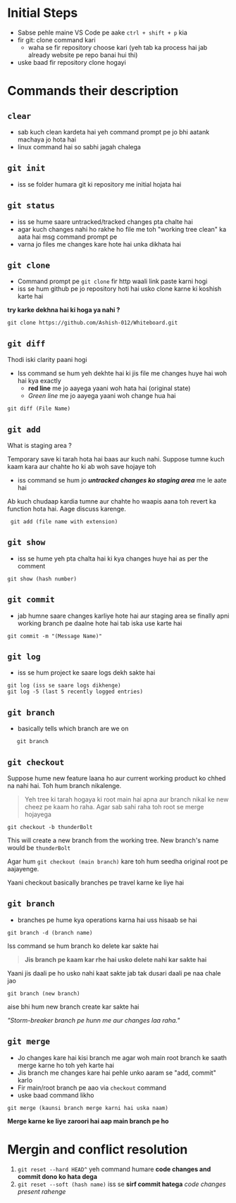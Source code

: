 # Initial Steps
- Sabse pehle maine VS Code pe aake `ctrl + shift + p` kia
- fir git: clone command kari 
    - waha se fir repository choose kari (yeh tab ka process hai jab already website pe repo banai hui thi)
- uske baad fir repository clone hogayi 
# Commands their description
## `clear`
- sab kuch clean kardeta hai yeh command prompt pe jo bhi aatank machaya jo hota hai
- linux command hai so sabhi jagah chalega

## `git init` 
- iss se folder humara git ki repository me initial hojata hai

## `git status` 
- iss se hume saare untracked/tracked changes pta chalte hai 
- agar kuch changes nahi ho rakhe ho file me toh "working tree clean" ka aata hai msg command prompt pe
- varna jo files me changes kare hote hai unka dikhata hai

## `git clone`
- Command prompt pe `git clone` fir http waali link paste karni hogi 
- iss se hum github pe jo repository hoti hai usko clone karne ki koshish karte hai 

**try karke dekhna hai ki hoga ya nahi ?** 

```git
git clone https://github.com/Ashish-012/Whiteboard.git
```

## `git diff`
Thodi iski clarity paani hogi 

- Iss command se hum yeh dekhte hai ki jis file me changes huye hai woh hai kya exactly
    - **red line** me jo aayega yaani woh hata hai (original state)
    - _Green line_ me jo aayega yaani woh change hua hai

```git
git diff (File Name)
```

## `git add`
What is staging area ?

Temporary save ki tarah hota hai baas aur kuch nahi. Suppose tumne kuch kaam kara aur chahte ho ki ab woh save hojaye toh 

- iss command se hum jo _**untracked changes ko staging area**_ me le aate hai 

Ab kuch chudaap kardia tumne aur chahte ho waapis aana toh revert ka function hota hai. Aage discuss karenge.

```git
 git add (file name with extension)
```

## `git show`
- iss se hume yeh pta chalta hai ki kya changes huye hai as per the comment 

```git
git show (hash number)
```

## `git commit`
- jab humne saare changes karliye hote hai aur staging area se finally apni working branch pe daalne hote hai tab iska use karte hai

```git
git commit -m "(Message Name)"
```

## `git log`
- iss se hum project ke saare logs dekh sakte hai

```git
git log (iss se saare logs dikhenge)
git log -5 (last 5 recently logged entries)
```

## `git branch` 
 -  basically tells which branch are we on
 ```git
    git branch 
 ```
## `git checkout` 
Suppose hume new feature laana ho aur current working product ko chhed na nahi hai. Toh hum branch nikalenge. 

> Yeh tree ki tarah hogaya ki root main hai apna aur branch nikal ke new cheez pe kaam ho raha. Agar sab sahi raha toh root se merge hojayega

```git
git checkout -b thunderBolt
```
This will create a new branch from the working tree. New branch's name would be `thunderBolt`

Agar hum `git checkout (main branch)` kare toh hum seedha original root pe aajayenge.

Yaani checkout basically branches pe travel karne ke liye hai

## `git branch`
- branches pe hume kya operations karna hai uss hisaab se hai

```git
git branch -d (branch name)
```
Iss command se hum branch ko delete kar sakte hai 

> **Jis branch pe kaam kar rhe hai usko delete nahi kar sakte hai**

Yaani jis daali pe ho usko nahi kaat sakte jab tak dusari daali pe naa chale jao

```git
git branch (new branch)
```
aise bhi hum new branch create kar sakte hai

_"Storm-breaker branch pe hunn me aur changes laa raha."_

## `git merge`
- Jo changes kare hai kisi branch me agar woh main root branch ke saath merge karne ho toh yeh karte hai
- Jis branch me changes kare hai pehle unko aaram se "add, commit" karlo
- Fir main/root branch pe aao via `checkout` command
- uske baad command likho

```git 
git merge (kaunsi branch merge karni hai uska naam)
```
**Merge karne ke liye zaroori hai aap main branch pe ho**

# Mergin and conflict resolution
1. `git reset --hard HEAD^` yeh command humare **code changes and commit dono ko hata dega**
2. `git reset --soft (hash name)` iss se **sirf commit hatega** _code changes present rahenge_ 